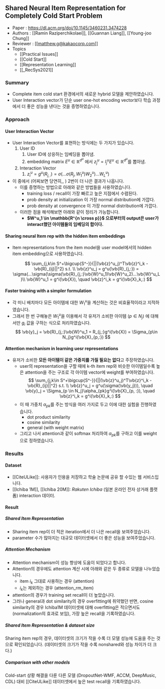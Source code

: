 ## Shared Neural Item Representation for Completely Cold Start Problem
- Paper : https://dl.acm.org/doi/10.1145/3460231.3474228
- Authors : [[Ramin Raziperchikolaei]], [[Guannan Liang]], [[Young-joo Chung]]
- Reviewer : [[matthew.g@kakaocorp.com]]
- Topics
	- [[Practical Issues]]
	- [[Cold Start]]
	- [[Representation Learning]]
	- [[_RecSys2021]]

### Summary
- Complete item cold start 환경에서의 새로운 hybrid 모델을 제안하였습니다.
- User Interaction vector가 단순 user one-hot encoding vector보다 학습 과정에서 더 좋은 성능을 낸다는 것을 증명하였습니다.

### Approach
#### User Interaction Vector
- User Interaction Vector를 표현하는 방식에는 두 가지가 있습니다.
  1. User ID
     1. User ID에 상응하는 임베딩을 뽑아냄.
     2. embedding matrix $E^u \in \mathbb{R}^{d^u}$ 에서 $z^u_j = I^u_jE^u \in \mathbb{R}^{d^u}$를 뽑아냄.
  2. Interaction Vector
     1. $z^u_i = g^u(R_{j,:}) = \sigma(...\sigma(R_j, W^u_1)W^u_2)... W^u_L)$
- 이 중에서 (어찌보면 당연히,, ) 2번이 더 나은 결과가 나옵니다.
  - 이를 증명하는 방법으로 아래와 같은 방법들을 사용하였습니다.
    - training loss / recall이 가장 빠르고 높은 지점에서 수렴된다.
    - prob density at initialization 이 가장 normal distribution에 가깝다.
    - prob density at convergence 이 가장 normal distribution에 가깝다.
  - 이러한 점을 해석해보면 아래와 같이 정리가 가능합니다.
    - **$W^u_1 \in \mathbb{R^{n \cross p}}$  으로부터의 output은 user가 interact했던 아이템들의 임베딩의 합이다.**

#### Sharing neural Item rep with the hidden item embeddings
- Item representations from the item model을 user model에서의 hidden item embedding으로 사용하였습니다.

  $$
  \sum_{j,k\in S^+\bigcup{S^-}}{||(\vb{z}^u_j)^T\vb{z}^i_k - \vb{R}_{ij}||^2} s.t. \\
  \vb{z}^u_j = g^u(\vb{R}_{j,:}) = \sigma(...\sigma(\sigma(\vb{R}_{j,:}\vb{W}^u_1)\vb{W}^u_2)...\vb{W}^u_L)\\
  \vb{W}^u_1 = g^i(\vb{X}), \quad \vb{z}^i_k = g^i(\vb{X}_k,:)
  $$

#### Faster training with a simpler formulation
- 각 미니 배치마다 모든 아이템에 대한 $W^u_1$을 계산하는 것은 비효율적이라고 지적하였습니다.
- 그래서 한 번 구해놓은 $W^u_1$을 이용해서 각 유저가 소비한 아이템 ($p \in N_j$) 에 대해서만 $g_i$ 값을 구하는 식으로 처리하였습니다.
$$
\vb{y}_j = \vb{R}_{j,:}\vb{W}^u_1 = R_{j,:}g^i(\vb{X}) = \Sigma_{p\in N_j}g^i(\vb{X}_{p,:})
$$

#### Attention mechanism in learning uesr representations
- 유저가 소비한 **모든 아이템이 같은 가중치를 가질 필요는 없다**고 주장하였습니다.
  - user의 representation을 구할 때에 k-th item rep와 비슷한 아이템일수록 높은 attention을 주는 구조로 각 아이템 vector에 weight를 부여하였습니다.
    $$
    \sum_{j,k\in S^+\bigcup{S^-}}{||(\vb{z}^u_j)^T\vb{z}^i_k - \vb{R}_{ij}||^2} s.t. \\
    \vb{z}^u_j = g^u(\sigma(\vb{y_j})), \quad \vb{y}_j = \Sigma_{p \in N_j}\alpha_{pk}g^i(\vb{X}_{p, :}), \quad \vb{z}^i_k = g^i(\vb{X}_k,:)
    $$
  - 이 때 가중치 $\alpha_{pk}$를 주는 방식을 여러 가지로 두고 이에 대한 실험을 진행하였습니다.
    - dot product similarity
    - cosine similarity
    - general (with weight matrix)
  - 그리고 나서 attention과 같이 softmax 처리하여 $\alpha_{pk}$를 구하고 이를 weight으로 정하였습니다.

### Results
#### Dataset
- [[CiteULike]]: 사용자가 인용을 저장하고 학술 논문에 공유 할 수있는 웹 서비스입니다.
- [[Ichiba 1M]], [[Ichiba 20M]]: *Rakuten Ichiba* (일본 온라인 전자 상거래 플랫폼) interaction 데이터.

#### Result
##### Shared Item Representation
- Sharing item rep이 더 적은 iteration에서 더 나은 recall을 보여주었습니다.
- parameter 수가 많아지는 대규모 데이터셋에서 더 좋은 성능을 보여주었습니다.

##### Attention Mechanism
- Attention mechanism이 성능 향상에 도움이 되었다고 합니다.
- Attention의 경우에도 attention 계산 시에 아래와 같은 두 종류로 모델을 나누었습니다.
  - item $i_k$  그대로 사용하는 경우 (attention)
  - $i_k$는 제외하는 경우 (attention_rm_item)
- attention의 경우가 training set recall이 더 높았습니다.
- 그러나 general과 dot similarity의 경우 overfitting에 취약했던 반면, cosine similarity의 경우 Ichiba1M 데이터셋에 대해 overfitting은 적으면서도 (normalization의 효과로 보임), 가장 높은 recall을 기록하였습니다.

##### Shared Item Representation & dataset size
Sharing item rep의 경우, 데이터셋의 크기가 작을 수록 더 모델 성능에 도움을 주는 것으로 확인되었습니다. (데이터셋의 크기가 작을 수록 nonshared와 성능 차이가 더 크다.)

##### Comparison with other models
Cold-start 상황 해결을 다룬 다른 모델 (DropoutNet-WMF, ACCM, DeepMusic, CDL) 대비 [[CiteULike]] 데이터셋에서 높은 test recall을 기록하였습니다.